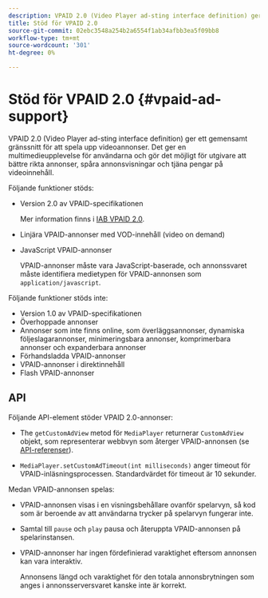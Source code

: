 ```yaml
---
description: VPAID 2.0 (Video Player ad-sting interface definition) ger ett gemensamt gränssnitt för att spela upp videoannonser. Det ger en multimedieupplevelse för användarna och gör det möjligt för utgivare att bättre rikta annonser, spåra annonsvisningar och tjäna pengar på videoinnehåll.
title: Stöd för VPAID 2.0
source-git-commit: 02ebc3548a254b2a6554f1ab34afbb3ea5f09bb8
workflow-type: tm+mt
source-wordcount: '301'
ht-degree: 0%

---
```


# Stöd för VPAID 2.0 {#vpaid-ad-support}

VPAID 2.0 (Video Player ad-sting interface definition) ger ett gemensamt gränssnitt för att spela upp videoannonser. Det ger en multimedieupplevelse för användarna och gör det möjligt för utgivare att bättre rikta annonser, spåra annonsvisningar och tjäna pengar på videoinnehåll.

Följande funktioner stöds:

* Version 2.0 av VPAID-specifikationen

  Mer information finns i [IAB VPAID 2.0](https://www.iab.com/wp-content/uploads/2015/06/VPAID_2_0_Final_04-10-2012.pdf).
* Linjära VPAID-annonser med VOD-innehåll (video on demand)
* JavaScript VPAID-annonser

  VPAID-annonser måste vara JavaScript-baserade, och annonssvaret måste identifiera medietypen för VPAID-annonsen som `application/javascript`.

Följande funktioner stöds inte:

* Version 1.0 av VPAID-specifikationen
* Överhoppade annonser
* Annonser som inte finns online, som överläggsannonser, dynamiska följeslagarannonser, minimeringsbara annonser, komprimerbara annonser och expanderbara annonser
* Förhandsladda VPAID-annonser
* VPAID-annonser i direktinnehåll
* Flash VPAID-annonser

## API

Följande API-element stöder VPAID 2.0-annonser:

* The `getCustomAdView` metod för `MediaPlayer` returnerar `CustomAdView` objekt, som representerar webbvyn som återger VPAID-annonsen (se [API-referenser](https://help.adobe.com/en_US/primetime/api/psdk/javadoc/index.html)).

* `MediaPlayer.setCustomAdTimeout(int milliseconds)` anger timeout för VPAID-inläsningsprocessen. Standardvärdet för timeout är 10 sekunder.

Medan VPAID-annonsen spelas:

* VPAID-annonsen visas i en visningsbehållare ovanför spelarvyn, så kod som är beroende av att användarna trycker på spelarvyn fungerar inte.
* Samtal till `pause` och `play` pausa och återuppta VPAID-annonsen på spelarinstansen.

* VPAID-annonser har ingen fördefinierad varaktighet eftersom annonsen kan vara interaktiv.

  Annonsens längd och varaktighet för den totala annonsbrytningen som anges i annonsserversvaret kanske inte är korrekt.
